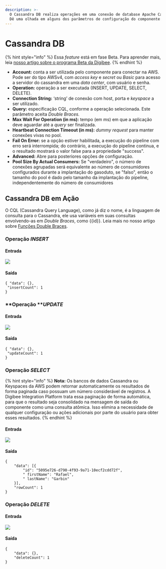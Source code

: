 ```yaml
---
description: >-
  O Cassandra DB realiza operações em uma conexão de database Apache Cassandra.
  Dê uma olhada em alguns dos parâmetros de configuração do componente:
---
```


# Cassandra DB

{% hint style="info" %}
Essa _feature_ está em fase Beta. Para aprender mais, leia [nosso artigo sobre o programa Beta da Digibee](../../geral/programa-beta.md).
{% endhint %}

* **Account:** conta a ser utilizada pelo componente para conectar na AWS. Pode ser do tipo AWSv4, com _access key_ e _secret_ ou _Basic_ para acesso a servidor do cassandra em uma _data center_, com usuário e senha.&#x20;
* **Operation:** operação a ser executada (INSERT, UPDATE, SELECT, DELETE).&#x20;
* **Connection String:** ‘string’ de conexão com host, porta e _keyspace_ a ser utilizado.
* **Query:** especificação CQL, conforme a operação selecionada. Este parâmetro aceita _Double Braces._&#x20;
* **Max Wait For Operation (in ms):** tempo (em ms) em que a aplicação deve aguardar até a _query_ ser finalizada.&#x20;
* **Heartbeat Connection Timeout (in ms):** _dummy request_ para manter conexões vivas no pool.
* **Fail On Error:** se a opção estiver habilitada, a execução do pipeline com erro será interrompida; do contrário, a execução do pipeline continua, e o resultado mostrará o valor false para a propriedade "success".
* **Advanced:** Abre para posteriores opções de configuração.&#x20;
* **Pool Size By Actual Consumers:** Se "verdadeiro", o número de conexões agrupadas será equivalente ao número de consumidores configurados durante a implantação do gasoduto, se "falso", então o tamanho do pool é dado pelo tamanho da implantação do pipeline, independentemente do número de consumidores

## Cassandra DB em Ação&#x20;

O CQL (Cassandra Query Language), como já diz o nome, é a linguagem de consulta para o Cassandra, ele usa variáveis em suas consultas envolvendo-as em _Double Braces_, como \{{id\}}. Leia mais no nosso artigo sobre [Funções Double Braces](https://docs.digibee.com/documentation/v/pt-br/build/funcoes-double-braces).&#x20;

### Operação _INSERT_

#### Entrada

![](<../../.gitbook/assets/Screen Shot 2022-05-09 at 17.34.40 (1) (2).png>)

#### Saída&#x20;

```
{ "data": {},
 "insertCount": 1 
}
```

### **Operação **_**UPDATE**_

#### **Entrada**

![](<../../.gitbook/assets/Screen Shot 2022-05-09 at 17.35.00 (1) (1) (1).png>)

#### Saída

```
{ "data": {},
 "updateCount": 1
}
```

### Operação _SELECT_

{% hint style="info" %}
**Nota:** Os bancos de dados Cassandra ou Keyspaces da AWS podem retornar automaticamente os resultados de forma paginada caso possuam um número considerável de registros. A Digibee Integration Platform trata essa paginação de forma automática, para que o resultado seja consolidado na mensagem de saída do componente como uma consulta atômica. Isso elimina a necessidade de qualquer configuração ou ações adicionais por parte do usuário para obter esses resultados.
{% endhint %}

#### Entrada

![](<../../.gitbook/assets/Screen Shot 2022-05-09 at 17.35.21 (1) (1).png>)

#### **Saída**

```
{
	"data": [{
		"id": "5095e726-d790-4f93-9a71-10ecf2cdd72f",
		" firstName": "Rafael",
		" lastName": "Garbin"
	}],
	"rowCount": 1
}

```

### Operação _DELETE_

#### Entrada

![](<../../.gitbook/assets/Screen Shot 2022-05-09 at 17.39.07 (1).png>)

#### Saída

```
{
	"data": {},
	"deleteCount": 1
}

```
